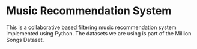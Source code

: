 # Music Recommendation System

This is a collaborative based filtering music recommendation system implemented using Python. The datasets we are using is part of the Million Songs Dataset. 
